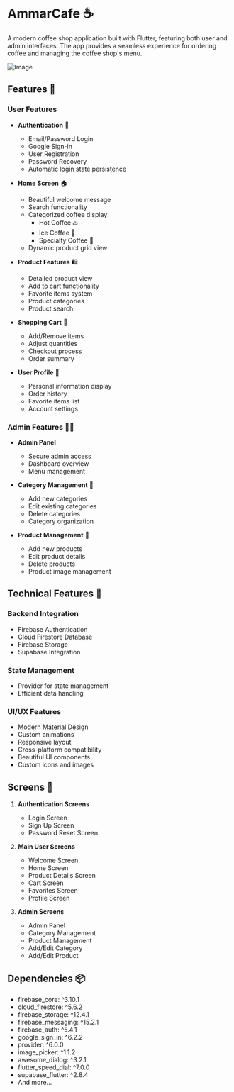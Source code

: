 # AmmarCafe ☕

A modern coffee shop application built with Flutter, featuring both user and admin interfaces. The app provides a seamless experience for ordering coffee and managing the coffee shop's menu.


![Image](https://github.com/user-attachments/assets/abf7f42f-46cd-445a-a290-ccc1458d39aa)


## Features 🌟

### User Features
- **Authentication** 🔐
  - Email/Password Login
  - Google Sign-in
  - User Registration
  - Password Recovery
  - Automatic login state persistence

- **Home Screen** 🏠
  - Beautiful welcome message
  - Search functionality
  - Categorized coffee display:
    - Hot Coffee ♨️
    - Ice Coffee 🧊
    - Specialty Coffee 🌟
  - Dynamic product grid view

- **Product Features** 🛍️
  - Detailed product view
  - Add to cart functionality
  - Favorite items system
  - Product categories
  - Product search

- **Shopping Cart** 🛒
  - Add/Remove items
  - Adjust quantities
  - Checkout process
  - Order summary

- **User Profile** 👤
  - Personal information display
  - Order history
  - Favorite items list
  - Account settings

### Admin Features 👨‍💼
- **Admin Panel** 
  - Secure admin access
  - Dashboard overview
  - Menu management

- **Category Management** 📁
  - Add new categories
  - Edit existing categories
  - Delete categories
  - Category organization

- **Product Management** 📝
  - Add new products
  - Edit product details
  - Delete products
  - Product image management

## Technical Features 🔧

### Backend Integration
- Firebase Authentication
- Cloud Firestore Database
- Firebase Storage
- Supabase Integration

### State Management
- Provider for state management
- Efficient data handling

### UI/UX Features
- Modern Material Design
- Custom animations
- Responsive layout
- Cross-platform compatibility
- Beautiful UI components
- Custom icons and images

## Screens 📱

1. **Authentication Screens**
   - Login Screen
   - Sign Up Screen
   - Password Reset Screen

2. **Main User Screens**
   - Welcome Screen
   - Home Screen
   - Product Details Screen
   - Cart Screen
   - Favorites Screen
   - Profile Screen

3. **Admin Screens**
   - Admin Panel
   - Category Management
   - Product Management
   - Add/Edit Category
   - Add/Edit Product

## Dependencies 📦

- firebase_core: ^3.10.1
- cloud_firestore: ^5.6.2
- firebase_storage: ^12.4.1
- firebase_messaging: ^15.2.1
- firebase_auth: ^5.4.1
- google_sign_in: ^6.2.2
- provider: ^6.0.0
- image_picker: ^1.1.2
- awesome_dialog: ^3.2.1
- flutter_speed_dial: ^7.0.0
- supabase_flutter: ^2.8.4
- And more...



